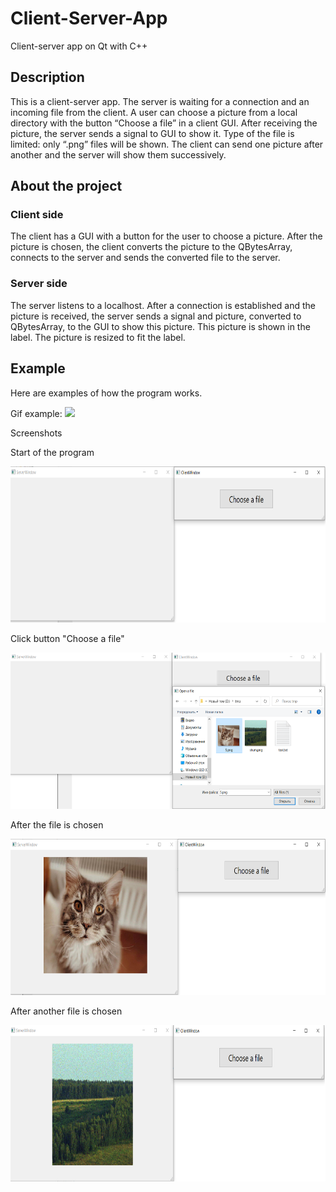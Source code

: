 # Client-Server-App
Client-server app on Qt with C++
## Description
This is a client-server app. The server is waiting for a connection and an incoming file from the client. A user can choose a picture from a local directory with the button “Choose a file” in a client GUI. After receiving the picture, the server sends a signal to GUI to show it. Type of the file is limited: only “.png” files will be shown.
The client can send one picture after another and the server will show them successively.

## About the project
### Client side
The client has a GUI with a button for the user to choose a picture. After the picture is chosen, the client converts the picture to the QBytesArray, connects to the server and sends the converted file to the server.

### Server side
The server listens to a localhost. After a connection is established and the picture is received, the server sends a signal and picture, converted to QBytesArray, to the GUI to show this picture. 
This picture is shown in the label. The picture is resized to fit the label.

## Example
Here are examples of how the program works.

Gif example:
<img src="https://github.com/katerinavlasova/sss/blob/main/gif_example.gif">


Screenshots

Start of the program

<img src="https://github.com/katerinavlasova/Client-Server-App/blob/master/media/start_program.png" width="550" height= "250">


Click button "Choose a file"

<img src="https://github.com/katerinavlasova/Client-Server-App/blob/master/media/choose_first_file.png" width="550" height= "250">


After the file is chosen

<img src="https://github.com/katerinavlasova/Client-Server-App/blob/media/media/after_file_is_chosen.png" width="550" height= "250">


After another file is chosen

<img src="https://github.com/katerinavlasova/Client-Server-App/blob/master/media/show_second_file.png" width="550" height= "250">


